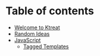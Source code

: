 # Table of contents

* [Welcome to Ktreat](README.md)
* [Random Ideas](randomIdeas/README.md)
* [JavaScript](js/README.md)
    * [Tagged Templates](js/taggedTemplates.md)

